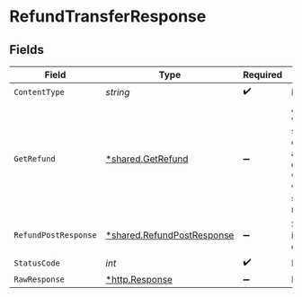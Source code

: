 # RefundTransferResponse


## Fields

| Field                                                                                             | Type                                                                                              | Required                                                                                          | Description                                                                                       |
| ------------------------------------------------------------------------------------------------- | ------------------------------------------------------------------------------------------------- | ------------------------------------------------------------------------------------------------- | ------------------------------------------------------------------------------------------------- |
| `ContentType`                                                                                     | *string*                                                                                          | :heavy_check_mark:                                                                                | N/A                                                                                               |
| `GetRefund`                                                                                       | [*shared.GetRefund](../../models/shared/getrefund.md)                                             | :heavy_minus_sign:                                                                                | A refund was successfully created but an error occurred while waiting for a synchronous response. |
| `RefundPostResponse`                                                                              | [*shared.RefundPostResponse](../../models/shared/refundpostresponse.md)                           | :heavy_minus_sign:                                                                                | Successfully initiated a card refund                                                              |
| `StatusCode`                                                                                      | *int*                                                                                             | :heavy_check_mark:                                                                                | N/A                                                                                               |
| `RawResponse`                                                                                     | [*http.Response](https://pkg.go.dev/net/http#Response)                                            | :heavy_minus_sign:                                                                                | N/A                                                                                               |